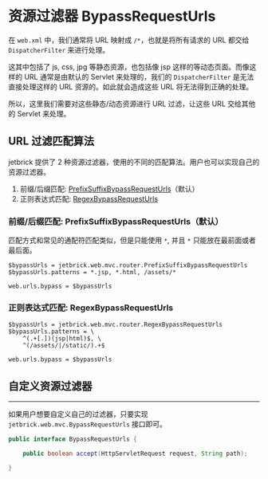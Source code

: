 资源过滤器 BypassRequestUrls
==================================


在 `web.xml` 中，我们通常将 URL 映射成 `/*`，也就是将所有请求的 URL 都交给 `DispatcherFilter` 来进行处理。

这其中包括了 js, css, jpg 等静态资源，也包括像 jsp 这样的等动态页面。而像这样的 URL 通常是由默认的 Servlet 来处理的，我们的 `DispatcherFilter` 是无法直接处理这样的 URL 资源的。如此就会造成这些 URL 将无法得到正确的处理。

所以，这里我们需要对这些静态/动态资源进行 URL 过滤，让这些 URL 交给其他的 Servlet 来处理。

URL 过滤匹配算法
-------------------------------

jetbrick 提供了 2 种资源过滤器，使用的不同的匹配算法。用户也可以实现自己的资源过滤器。

1. 前缀/后缀匹配: [PrefixSuffixBypassRequestUrls](#-prefixsuffixbypassrequesturls)（默认）
2. 正则表达式匹配: [RegexBypassRequestUrls](#-regexbypassrequesturls)


### 前缀/后缀匹配: PrefixSuffixBypassRequestUrls（默认）

匹配方式和常见的通配符匹配类似，但是只能使用 `*`, 并且 `*` 只能放在最前面或者最后面。

```
$bypassUrls = jetbrick.web.mvc.router.PrefixSuffixBypassRequestUrls
$bypassUrls.patterns = *.jsp, *.html, /assets/*

web.urls.bypass = $bypassUrls
```

### 正则表达式匹配: RegexBypassRequestUrls

```
$bypassUrls = jetbrick.web.mvc.router.RegexBypassRequestUrls
$bypassUrls.patterns = \
	^(.+[.])(jsp|html)$, \
	^(/assets/|/static/).+$

web.urls.bypass = $bypassUrls
```

## 自定义资源过滤器
-----------------------------

如果用户想要自定义自己的过滤器，只要实现 `jetbrick.web.mvc.BypassRequestUrls` 接口即可。

```java
public interface BypassRequestUrls {

    public boolean accept(HttpServletRequest request, String path);

}
```

